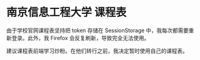 # 南京信息工程大学 课程表

由于学校官网课程表坚持把 token 存储在 SessionStorage 中，我每次都需要重新登录。此外，我 Firefox 会反复刷新，导致完全无法使用。

建议课程表前端学习炒粉。在他们转行之前，我决定暂时使用自己的课程表。
